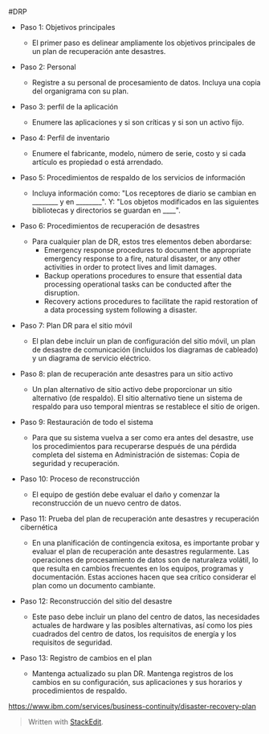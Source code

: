 #DRP

- Paso 1: Objetivos principales
	-  El primer paso es delinear ampliamente los objetivos principales de un plan de recuperación ante desastres.

- Paso 2: Personal
	-  Registre a su personal de procesamiento de datos. Incluya una copia del organigrama con su plan.

- Paso 3: perfil de la aplicación
	- Enumere las aplicaciones y si son críticas y si son un activo fijo.

- Paso 4: Perfil de inventario 
	- Enumere el fabricante, modelo, número de serie, costo y si cada artículo es propiedad o está arrendado.

- Paso 5: Procedimientos de respaldo de los servicios de información 
	- Incluya información como: "Los receptores de diario se cambian en ________ y ​​en ________". Y: "Los objetos modificados en las siguientes bibliotecas y directorios se guardan en ____".

- Paso 6: Procedimientos de recuperación de desastres
	
	-  Para cualquier plan de DR, estos tres elementos deben abordarse:
		-   Emergency response procedures to document the appropriate emergency response to a fire, natural disaster, or any other activities in order to protect lives and limit damages.
		-   Backup operations procedures to ensure that essential data processing operational tasks can be conducted after the disruption.
		-   Recovery actions procedures to facilitate the rapid restoration of a data processing system following a disaster.
- Paso 7: Plan DR para el sitio móvil 
	- El plan debe incluir un plan de configuración del sitio móvil, un plan de desastre de comunicación (incluidos los diagramas de cableado) y un diagrama de servicio eléctrico.

- Paso 8: plan de recuperación ante desastres para un sitio activo 
	- Un plan alternativo de sitio activo debe proporcionar un sitio alternativo (de respaldo). El sitio alternativo tiene un sistema de respaldo para uso temporal mientras se restablece el sitio de origen.

-  Paso 9: Restauración de todo el sistema 
	- Para que su sistema vuelva a ser como era antes del desastre, use los procedimientos para recuperarse después de una pérdida completa del sistema en Administración de sistemas: Copia de seguridad y recuperación.

- Paso 10: Proceso de reconstrucción
	-  El equipo de gestión debe evaluar el daño y comenzar la reconstrucción de un nuevo centro de datos.

- Paso 11: Prueba del plan de recuperación ante desastres y recuperación cibernética
	-  En una planificación de contingencia exitosa, es importante probar y evaluar el plan de recuperación ante desastres regularmente. Las operaciones de procesamiento de datos son de naturaleza volátil, lo que resulta en cambios frecuentes en los equipos, programas y documentación. Estas acciones hacen que sea crítico considerar el plan como un documento cambiante.

- Paso 12: Reconstrucción del sitio del desastre
	-  Este paso debe incluir un plano del centro de datos, las necesidades actuales de hardware y las posibles alternativas, así como los pies cuadrados del centro de datos, los requisitos de energía y los requisitos de seguridad.

- Paso 13: Registro de cambios en el plan
	-  Mantenga actualizado su plan DR. Mantenga registros de los cambios en su configuración, sus aplicaciones y sus horarios y procedimientos de respaldo.

https://www.ibm.com/services/business-continuity/disaster-recovery-plan

> Written with [StackEdit](https://stackedit.io/).
<!--stackedit_data:
eyJoaXN0b3J5IjpbMjE0MDQ1NTY3NV19
-->
